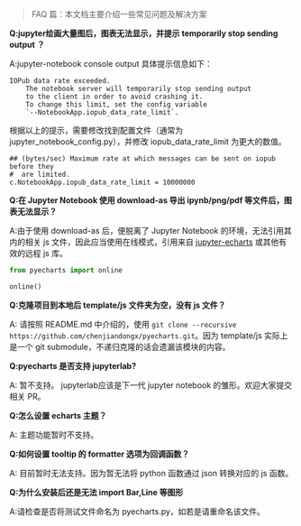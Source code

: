 > FAQ 篇：本文档主要介绍一些常见问题及解决方案

**Q:jupyter绘画大量图后，图表无法显示，并提示 temporarily stop sending output ？**

A:jupyter-notebook console output 具体提示信息如下：

```
IOPub data rate exceeded.
    The notebook server will temporarily stop sending output
    to the client in order to avoid crashing it.
    To change this limit, set the config variable
    `--NotebookApp.iopub_data_rate_limit`.
```

根据以上的提示，需要修改找到配置文件（通常为jupyter_notebook_config.py），并修改 iopub_data_rate_limit 为更大的数值。

```
## (bytes/sec) Maximum rate at which messages can be sent on iopub before they
#  are limited.
c.NotebookApp.iopub_data_rate_limit = 10000000
```

**Q:在 Jupyter Notebook 使用 download-as 导出 ipynb/png/pdf 等文件后，图表无法显示？**

A:由于使用 download-as 后，便脱离了 Jupyter Notebook 的环境，无法引用其内的相关 js 文件，因此应当使用在线模式，引用来自 [jupyter-echarts](https://github.com/pyecharts/jupyter-echarts) 或其他有效的远程 js 库。

```python
from pyecharts import online

online()
```

**Q:克隆项目到本地后 template/js 文件夹为空，没有 js 文件？**

A: 请按照 README.md 中介绍的，使用 `git clone --recursive https://github.com/chenjiandongx/pyecharts.git`。因为 template/js 实际上是一个 git submodule，不递归克隆的话会遗漏该模块的内容。

**Q:pyecharts 是否支持  jupyterlab?**

A: 暂不支持。 jupyterlab应该是下一代 jupyter notebook 的雏形。欢迎大家提交相关 PR。

**Q:怎么设置 echarts 主题？**

A: 主题功能暂时不支持。

**Q:如何设置 tooltip 的 formatter 选项为回调函数？**

A: 目前暂时无法支持。因为暂无法将 python 函数通过 json 转换对应的 js 函数。

**Q:为什么安装后还是无法 import Bar,Line 等图形**

A:请检查是否将测试文件命名为 pyecharts.py，如若是请重命名该文件。